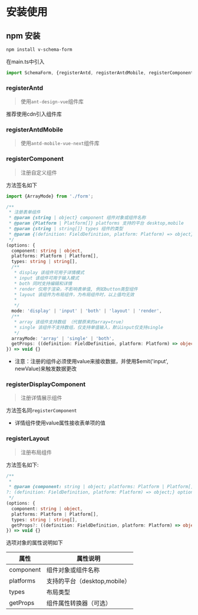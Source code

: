 # 安装使用

## npm 安装

```bash
npm install v-schema-form
```

在main.ts中引入
```typescript
import SchemaForm, {registerAntd, registerAntdMobile, registerComponent} from 'v-shema-form';
```

### registerAntd

> 使用<code>ant-design-vue</code>组件库

推荐使用cdn引入组件库

### registerAntdMobile

> 使用<code>antd-mobile-vue-next</code>组件库
> 
### registerComponent

> 注册自定义组件

方法签名如下

```typescript
import {ArrayMode} from './form';

/**
 * 注册表单组件
 * @param {string | object} component 组件对象或组件名称
 * @param {Platform | Platform[]} platforms 支持的平台 desktop,mobile
 * @param {string | string[]} types 组件的类型
 * @param {(definition: FieldDefinition, platform: Platform) => object} getProps 组件属性转换器（可选）
 */
(options: {
  component: string | object,
  platforms: Platform | Platform[],
  types: string | string[],
  /**
   * display 该组件可用于详情模式
   * input 该组件可用于输入模式
   * both 同时支持编辑和详情
   * render 仅用于渲染，不影响表单值, 例如button类型组件
   * layout 该组件为布局组件，为布局组件时，以上值均无效
   *
   */
  mode: 'display' | 'input' | 'both' | 'layout' | 'render',
  /**
   * array 该组件支持数组 （代替原来的array=true）
   * single 该组件不支持数组，仅支持单值输入，默认input仅支持single
   */
  arrayMode: 'array' | 'single' | 'both',
  getProps: ((definition: FieldDefinition, platform: Platform) => object)
}) => void {}
```
* 注意：注册的组件必须使用value来接收数据，并使用$emit('input', newValue)来触发数据更改

### registerDisplayComponent

> 注册详情展示组件

方法签名同<code>registerComponent</code>

* 详情组件使用value属性接收表单项的值

### registerLayout

> 注册布局组件

方法签名如下:

```typescript
/**
 * 
 * @param {component: string | object; platforms: Platform | Platform[]; types: string | string[]; getProps
?: (definition: FieldDefinition, platform: Platform) => object;} options 选项
 */
(options: {
  component: string | object,
  platforms: Platform | Platform[],
  types: string | string[],
  getProps?: ((definition: FieldDefinition, platform: Platform) => object)
}) => void {}
```


选项对象的属性说明如下

属性|属性说明
---|---
component|组件对象或组件名称
platforms|支持的平台（desktop,mobile）
types| 布局类型
getProps| 组件属性转换器（可选）
